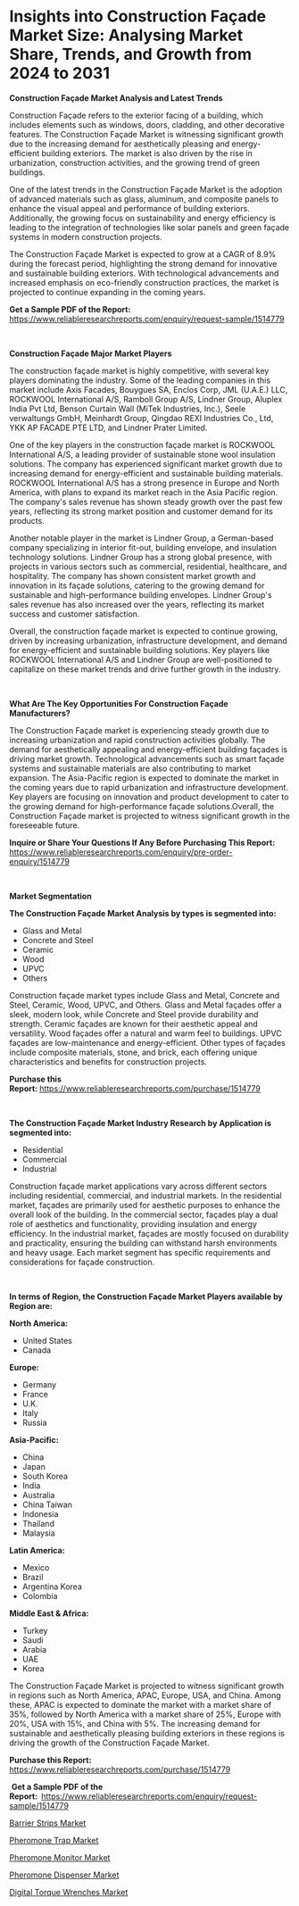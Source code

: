 <p><h1>Insights into Construction Façade Market Size: Analysing Market Share, Trends, and Growth from 2024 to 2031</h1></p><p><strong>Construction Façade Market Analysis and Latest Trends</strong></p>
<p><p>Construction Façade refers to the exterior facing of a building, which includes elements such as windows, doors, cladding, and other decorative features. The Construction Façade Market is witnessing significant growth due to the increasing demand for aesthetically pleasing and energy-efficient building exteriors. The market is also driven by the rise in urbanization, construction activities, and the growing trend of green buildings.</p><p>One of the latest trends in the Construction Façade Market is the adoption of advanced materials such as glass, aluminum, and composite panels to enhance the visual appeal and performance of building exteriors. Additionally, the growing focus on sustainability and energy efficiency is leading to the integration of technologies like solar panels and green façade systems in modern construction projects.</p><p>The Construction Façade Market is expected to grow at a CAGR of 8.9% during the forecast period, highlighting the strong demand for innovative and sustainable building exteriors. With technological advancements and increased emphasis on eco-friendly construction practices, the market is projected to continue expanding in the coming years.</p></p>
<p><strong>Get a Sample PDF of the Report:&nbsp;</strong> <a href="https://www.reliableresearchreports.com/enquiry/request-sample/1514779">https://www.reliableresearchreports.com/enquiry/request-sample/1514779</a></p>
<p>&nbsp;</p>
<p><strong>Construction Façade Major Market Players</strong></p>
<p><p>The construction façade market is highly competitive, with several key players dominating the industry. Some of the leading companies in this market include Axis Facades, Bouygues SA, Enclos Corp, JML (U.A.E.) LLC, ROCKWOOL International A/S, Ramboll Group A/S, Lindner Group, Aluplex India Pvt Ltd, Benson Curtain Wall (MiTek Industries, Inc.), Seele verwaltungs GmbH, Meinhardt Group, Qingdao REXI Industries Co., Ltd, YKK AP FACADE PTE LTD, and Lindner Prater Limited.</p><p>One of the key players in the construction façade market is ROCKWOOL International A/S, a leading provider of sustainable stone wool insulation solutions. The company has experienced significant market growth due to increasing demand for energy-efficient and sustainable building materials. ROCKWOOL International A/S has a strong presence in Europe and North America, with plans to expand its market reach in the Asia Pacific region. The company's sales revenue has shown steady growth over the past few years, reflecting its strong market position and customer demand for its products.</p><p>Another notable player in the market is Lindner Group, a German-based company specializing in interior fit-out, building envelope, and insulation technology solutions. Lindner Group has a strong global presence, with projects in various sectors such as commercial, residential, healthcare, and hospitality. The company has shown consistent market growth and innovation in its façade solutions, catering to the growing demand for sustainable and high-performance building envelopes. Lindner Group's sales revenue has also increased over the years, reflecting its market success and customer satisfaction.</p><p>Overall, the construction façade market is expected to continue growing, driven by increasing urbanization, infrastructure development, and demand for energy-efficient and sustainable building solutions. Key players like ROCKWOOL International A/S and Lindner Group are well-positioned to capitalize on these market trends and drive further growth in the industry.</p></p>
<p>&nbsp;</p>
<p><strong>What Are The Key Opportunities For Construction Façade Manufacturers?</strong></p>
<p><p>The Construction Façade market is experiencing steady growth due to increasing urbanization and rapid construction activities globally. The demand for aesthetically appealing and energy-efficient building façades is driving market growth. Technological advancements such as smart façade systems and sustainable materials are also contributing to market expansion. The Asia-Pacific region is expected to dominate the market in the coming years due to rapid urbanization and infrastructure development. Key players are focusing on innovation and product development to cater to the growing demand for high-performance façade solutions.Overall, the Construction Façade market is projected to witness significant growth in the foreseeable future.</p></p>
<p><strong>Inquire or Share Your Questions If Any Before Purchasing This Report:</strong> <a href="https://www.reliableresearchreports.com/enquiry/pre-order-enquiry/1514779">https://www.reliableresearchreports.com/enquiry/pre-order-enquiry/1514779</a></p>
<p>&nbsp;</p>
<p><strong>Market Segmentation</strong></p>
<p><strong>The Construction Façade Market Analysis by types is segmented into:</strong></p>
<p><ul><li>Glass and Metal</li><li>Concrete and Steel</li><li>Ceramic</li><li>Wood</li><li>UPVC</li><li>Others</li></ul></p>
<p><p>Construction façade market types include Glass and Metal, Concrete and Steel, Ceramic, Wood, UPVC, and Others. Glass and Metal façades offer a sleek, modern look, while Concrete and Steel provide durability and strength. Ceramic façades are known for their aesthetic appeal and versatility. Wood façades offer a natural and warm feel to buildings. UPVC façades are low-maintenance and energy-efficient. Other types of façades include composite materials, stone, and brick, each offering unique characteristics and benefits for construction projects.</p></p>
<p><strong>Purchase this Report:&nbsp;</strong><a href="https://www.reliableresearchreports.com/purchase/1514779">https://www.reliableresearchreports.com/purchase/1514779</a></p>
<p>&nbsp;</p>
<p><strong>The Construction Façade Market Industry Research by Application is segmented into:</strong></p>
<p><ul><li>Residential</li><li>Commercial</li><li>Industrial</li></ul></p>
<p><p>Construction façade market applications vary across different sectors including residential, commercial, and industrial markets. In the residential market, façades are primarily used for aesthetic purposes to enhance the overall look of the building. In the commercial sector, façades play a dual role of aesthetics and functionality, providing insulation and energy efficiency. In the industrial market, façades are mostly focused on durability and practicality, ensuring the building can withstand harsh environments and heavy usage. Each market segment has specific requirements and considerations for façade construction.</p></p>
<p>&nbsp;</p>
<p><strong>In terms of Region, the Construction Façade Market Players available by Region are:</strong></p>
<p>
    <p> <strong> North America: </strong>
        <ul>
            <li>United States</li>
            <li>Canada</li>
        </ul>
        </p> 
    <p> <strong> Europe: </strong>
        <ul>
            <li>Germany</li>
            <li>France</li>
            <li>U.K.</li>
            <li>Italy</li>
            <li>Russia</li>
        </ul>
        </p> 
    <p> <strong> Asia-Pacific: </strong>
        <ul>
            <li>China</li>
            <li>Japan</li>
            <li>South Korea</li>
            <li>India</li>
            <li>Australia</li>
            <li>China Taiwan</li>
            <li>Indonesia</li>
            <li>Thailand</li>
            <li>Malaysia</li>
        </ul>
        </p> 
    <p> <strong> Latin America: </strong>
        <ul>
            <li>Mexico</li>
            <li>Brazil</li>
            <li>Argentina Korea</li>
            <li>Colombia</li>
        </ul>
        </p> 
    <p> <strong> Middle East & Africa: </strong>
        <ul>
            <li>Turkey</li>
            <li>Saudi</li>
            <li>Arabia</li>
            <li>UAE</li>
            <li>Korea</li>
        </ul>
    </p>
    </p>
<p><p>The Construction Façade Market is projected to witness significant growth in regions such as North America, APAC, Europe, USA, and China. Among these, APAC is expected to dominate the market with a market share of 35%, followed by North America with a market share of 25%, Europe with 20%, USA with 15%, and China with 5%. The increasing demand for sustainable and aesthetically pleasing building exteriors in these regions is driving the growth of the Construction Façade Market.</p></p>
<p><strong>Purchase this Report: </strong><a href="https://www.reliableresearchreports.com/purchase/1514779">https://www.reliableresearchreports.com/purchase/1514779</a></p>
<p>&nbsp;<strong>Get a Sample PDF of the Report:&nbsp;&nbsp;</strong><a href="https://www.reliableresearchreports.com/enquiry/request-sample/1514779">https://www.reliableresearchreports.com/enquiry/request-sample/1514779</a></p>
<p><strong></strong></p>
<p><p><a href="https://view.publitas.com/reportprime-1/barrier-strips-market-size-and-growth-market-segmentation-regional-and-country-breakdowns-and-market-trends-for-period-from-2024-2031/">Barrier Strips Market</a></p><p><a href="https://automatic-knee-4c7.notion.site/Pheromone-Trap-Market-Analysis-Examines-its-Scope-on-Growth-Opportunities-and-Forecasted-Trends-Spa-bf95bbdefa814445a3b536ef1be31f24">Pheromone Trap Market</a></p><p><a href="https://automatic-knee-4c7.notion.site/Pheromone-Monitor-Market-Size-Growing-and-Forecasted-for-period-from-2024-2031-and-provides-comple-a8550815f95a4e9991a986213e70067d">Pheromone Monitor Market</a></p><p><a href="https://sulfuric-clavicle-d39.notion.site/Pheromone-Dispenser-Market-Size-Growth-and-Forecast-from-2024-2031-16d0f712ed334b31b66e930555846c9c">Pheromone Dispenser Market</a></p><p><a href="https://view.publitas.com/reportprime-1/digital-torque-wrenches-market-size-market-share-and-global-market-analysis-report-2024-2031/">Digital Torque Wrenches Market</a></p></p>